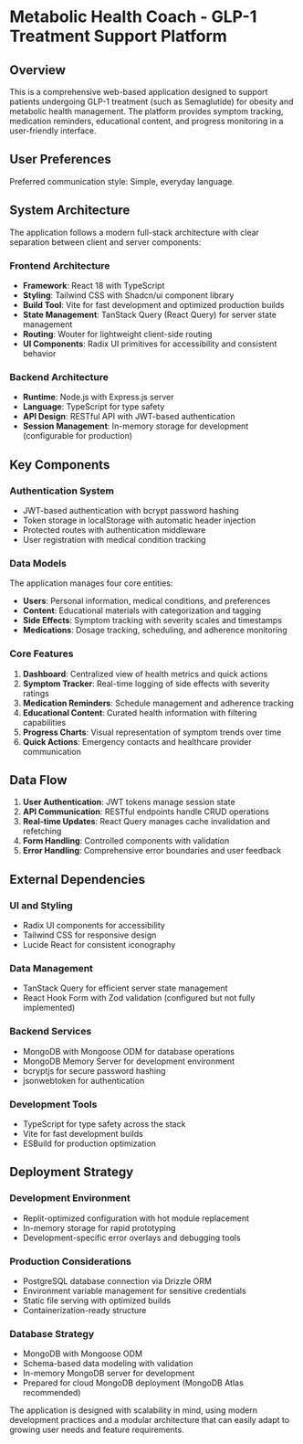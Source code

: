 # Metabolic Health Coach - GLP-1 Treatment Support Platform

## Overview

This is a comprehensive web-based application designed to support patients undergoing GLP-1 treatment (such as Semaglutide) for obesity and metabolic health management. The platform provides symptom tracking, medication reminders, educational content, and progress monitoring in a user-friendly interface.

## User Preferences

Preferred communication style: Simple, everyday language.

## System Architecture

The application follows a modern full-stack architecture with clear separation between client and server components:

### Frontend Architecture
- **Framework**: React 18 with TypeScript
- **Styling**: Tailwind CSS with Shadcn/ui component library
- **Build Tool**: Vite for fast development and optimized production builds
- **State Management**: TanStack Query (React Query) for server state management
- **Routing**: Wouter for lightweight client-side routing
- **UI Components**: Radix UI primitives for accessibility and consistent behavior

### Backend Architecture
- **Runtime**: Node.js with Express.js server
- **Language**: TypeScript for type safety
- **API Design**: RESTful API with JWT-based authentication
- **Session Management**: In-memory storage for development (configurable for production)

## Key Components

### Authentication System
- JWT-based authentication with bcrypt password hashing
- Token storage in localStorage with automatic header injection
- Protected routes with authentication middleware
- User registration with medical condition tracking

### Data Models
The application manages four core entities:
- **Users**: Personal information, medical conditions, and preferences
- **Content**: Educational materials with categorization and tagging
- **Side Effects**: Symptom tracking with severity scales and timestamps
- **Medications**: Dosage tracking, scheduling, and adherence monitoring

### Core Features
1. **Dashboard**: Centralized view of health metrics and quick actions
2. **Symptom Tracker**: Real-time logging of side effects with severity ratings
3. **Medication Reminders**: Schedule management and adherence tracking
4. **Educational Content**: Curated health information with filtering capabilities
5. **Progress Charts**: Visual representation of symptom trends over time
6. **Quick Actions**: Emergency contacts and healthcare provider communication

## Data Flow

1. **User Authentication**: JWT tokens manage session state
2. **API Communication**: RESTful endpoints handle CRUD operations
3. **Real-time Updates**: React Query manages cache invalidation and refetching
4. **Form Handling**: Controlled components with validation
5. **Error Handling**: Comprehensive error boundaries and user feedback

## External Dependencies

### UI and Styling
- Radix UI components for accessibility
- Tailwind CSS for responsive design
- Lucide React for consistent iconography

### Data Management
- TanStack Query for efficient server state management
- React Hook Form with Zod validation (configured but not fully implemented)

### Backend Services
- MongoDB with Mongoose ODM for database operations
- MongoDB Memory Server for development environment
- bcryptjs for secure password hashing
- jsonwebtoken for authentication

### Development Tools
- TypeScript for type safety across the stack
- Vite for fast development builds
- ESBuild for production optimization

## Deployment Strategy

### Development Environment
- Replit-optimized configuration with hot module replacement
- In-memory storage for rapid prototyping
- Development-specific error overlays and debugging tools

### Production Considerations
- PostgreSQL database connection via Drizzle ORM
- Environment variable management for sensitive credentials
- Static file serving with optimized builds
- Containerization-ready structure

### Database Strategy
- MongoDB with Mongoose ODM
- Schema-based data modeling with validation
- In-memory MongoDB server for development
- Prepared for cloud MongoDB deployment (MongoDB Atlas recommended)

The application is designed with scalability in mind, using modern development practices and a modular architecture that can easily adapt to growing user needs and feature requirements.